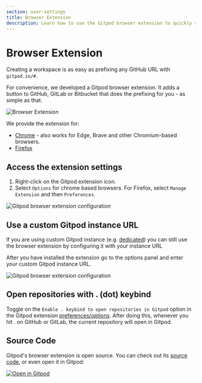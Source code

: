 ```yaml
---
section: user-settings
title: Browser Extension
description: Learn how to use the Gitpod browser extension to quickly spin up Gitpod workspaces from any GitHub, GitLab or Bitbucket repository.
---
```


<script context="module">
  export const prerender = true;
  import Keybind from "$lib/components/keybind.svelte";
</script>

# Browser Extension

Creating a workspace is as easy as prefixing any GitHub URL with `gitpod.io/#`.

For convenience, we developed a Gitpod browser extension. It adds a button to GitHub, GitLab or Bitbucket that does the
prefixing for you - as simple as that.

![Browser Extension](../../../static/images/docs/browser-extension-lense.png)

We provide the extension for:

-   [Chrome](https://chrome.google.com/webstore/detail/gitpod-online-ide/dodmmooeoklaejobgleioelladacbeki) - also works for Edge, Brave and other Chromium-based browsers.
-   [Firefox](https://addons.mozilla.org/firefox/addon/gitpod/)

## Access the extension settings

1. Right-click on the Gitpod extension icon.
2. Select `Options` for chrome based browsers. For Firefox, select `Manage Extension` and then `Preferences`.

<img class="shadow-medium w-full rounded-xl max-w-3xl mt-x-small" alt="Gitpod browser extension configuration" src="/images/docs/beta/integrations/new-browser-extension-options.png">

## Use a custom Gitpod instance URL

If you are using custom Gitpod instance (e.g. [dedicated](https://www.gitpod.io/dedicated)) you can still use the browser extension by configuring it with your instance URL

After you have installed the extension go to the options panel and enter your custom Gitpod instance URL.

<img class="shadow-medium w-full rounded-xl max-w-3xl mt-x-small" alt="Gitpod browser extension configuration" src="/images/docs/beta/integrations/browser-extension-options.png">

## Open repositories with <Keybind>.</Keybind> (dot) keybind

Toggle on the `Enable . keybind to open repositories in Gitpod` option in the Gitpod extension [preferences/options](#accessing-the-extension-optionspreferences). After doing this, whenever you hit <Keybind>.</Keybind> on GitHub or GitLab, the current repository will open in Gitpod.

## Source Code

Gitpod's browser extension is open source. You can check out its [source code](https://github.com/gitpod-io/browser-extension), or even open it in Gitpod:

[![Open in Gitpod](https://gitpod.io/button/open-in-gitpod.svg)](https://gitpod.io/#https://github.com/gitpod-io/browser-extension)
